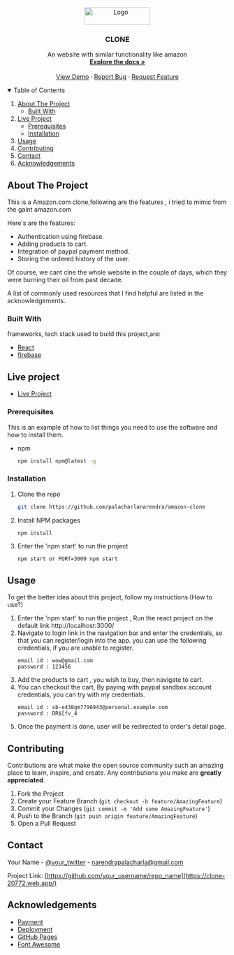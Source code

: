 
<!-- PROJECT LOGO -->
<br />
<p align="center">
  <a href="https://github.com/palacharlanarendra/amazon-clone">
    <img src="https://upload.wikimedia.org/wikipedia/commons/a/a9/Amazon_logo.svg" alt="Logo" width="150" height="40">
  </a>

  <h3 align="center">CLONE</h3>

  <p align="center">
    An website with similar functionality like amazon
    <br />
    <a href="https://github.com/palacharlanarendra"><strong>Explore the docs »</strong></a>
    <br />
    <br />
    <a href="https://github.com/palacharlanarendra">View Demo</a>
    ·
    <a href="https://github.com/palacharlanarendra">Report Bug</a>
    ·
    <a href="https://github.com/palacharlanarendra">Request Feature</a>
  </p>
</p>



<!-- TABLE OF CONTENTS -->
<details open="open">
  <summary>Table of Contents</summary>
  <ol>
    <li>
      <a href="#about-the-project">About The Project</a>
      <ul>
        <li><a href="#built-with">Built With</a></li>
      </ul>
    </li>
    <li>
      <a href="#live-project">Live Project</a>
      <ul>
        <li><a href="#prerequisites">Prerequisites</a></li>
        <li><a href="#installation">Installation</a></li>
      </ul>
    </li>
    <li><a href="#usage">Usage</a></li>
    <li><a href="#contributing">Contributing</a></li>
    <li><a href="#contact">Contact</a></li>
    <li><a href="#acknowledgements">Acknowledgements</a></li>
  </ol>
</details>



<!-- ABOUT THE PROJECT -->
## About The Project



This is a Amazon.com clone,following are the features , i tried to mimic from the gaint amazon.com 

Here's are the features:
* Authentication using firebase.
* Adding products to cart.
* Integration of paypal payment method.
* Storing the ordered history of the user.

Of course, we cant clne the whole website in the couple of days, which they were burning their oil from past decade.

A list of commonly used resources that I find helpful are listed in the acknowledgements.

### Built With

frameworks, tech stack used to build this project,are:
* [React](https://reactjs.org/)
* [firebase](https://firebase.google.com/)



<!-- GETTING STARTED -->
## Live project

* [Live Project](https://clone-20772.web.app/)



### Prerequisites

This is an example of how to list things you need to use the software and how to install them.
* npm
  ```sh
  npm install npm@latest -g
  ```

### Installation


1. Clone the repo
   ```sh
   git clone https://github.com/palacharlanarendra/amazon-clone
   ```
2. Install NPM packages
   ```sh
   npm install
   ```
3. Enter the 'npm start' to run the project 
   ```JS
   npm start or PORT=3000 npm start
   ```

<!-- USAGE EXAMPLES -->
## Usage

To get the better idea about this project, follow my instructions (How to use?)

1. Enter the 'npm start' to run the project , Run the react project on the default link http://localhost:3000/
2. Navigate to login link in the navigation bar and enter the credentials, so that you can register/login into the app.
    you can use the following credentials, if you are unable to register.
     ```JS
   email id : wow@gmail.com
   password : 123456
   ```
3. Add the products to cart , you wish to buy, then navigate to cart.  
4. You can checkout the cart, By paying with paypal sandbox account credentials, you can try with my credentials.
    ```JS
   email id : sb-e438gm7796943@personal.example.com
   password : DR$[fv_4
   ```
5. Once the payment is done, user will be redirected to order's detail page.



<!-- CONTRIBUTING -->
## Contributing

Contributions are what make the open source community such an amazing place to learn, inspire, and create. Any contributions you make are **greatly appreciated**.

1. Fork the Project
2. Create your Feature Branch (`git checkout -b feature/AmazingFeature`)
3. Commit your Changes (`git commit -m 'Add some AmazingFeature'`)
4. Push to the Branch (`git push origin feature/AmazingFeature`)
5. Open a Pull Request



<!-- CONTACT -->
## Contact

Your Name - [@your_twitter](https://twitter.com/narendrapalach1) - narendrapalacharla@gmail.com

Project Link: [https://github.com/your_username/repo_name](https://clone-20772.web.app/)



<!-- ACKNOWLEDGEMENTS -->
## Acknowledgements
* [Payment](https://developer.paypal.com)
* [Deployment](https://firebase.google.com)
* [GitHub Pages](https://pages.github.com)
* [Font Awesome](https://fontawesome.com)


